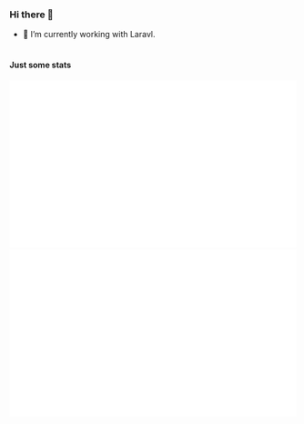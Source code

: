 ### Hi there 👋

<!--
**errijahi/errijahi** is a ✨ _special_ ✨ repository because its `README.md` (this file) appears on your GitHub profile.

Here are some ideas to get you started:

- 🌱 I’m currently learning ...
- 👯 I’m looking to collaborate on ...
- 🤔 I’m looking for help with ...
- 💬 Ask me about ...
- 📫 How to reach me: ...
- 😄 Pronouns: ...
- ⚡ Fun fact: ...
-->
  - 🔭 I’m currently working with Laravl.
<br/><br/>
  
#### Just some stats
![GitHub stats](https://github.com/errijahi/github-stats-transparent/blob/output/generated/overview.svg)
![Top Langs](https://github.com/errijahi/github-stats-transparent/blob/output/generated/languages.svg)
